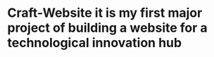 # Craft-Website it is my first major project of building a website for a technological innovation hub
